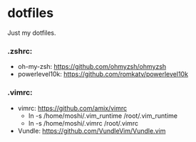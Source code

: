 # dotfiles
Just my dotfiles.

### .zshrc:
- oh-my-zsh: https://github.com/ohmyzsh/ohmyzsh
- powerlevel10k: https://github.com/romkatv/powerlevel10k

### .vimrc: 
- vimrc: https://github.com/amix/vimrc
  - ln -s /home/moshi/.vim_runtime /root/.vim_runtime
  - ln -s /home/moshi/.vimrc /root/.vimrc
- Vundle: https://github.com/VundleVim/Vundle.vim
